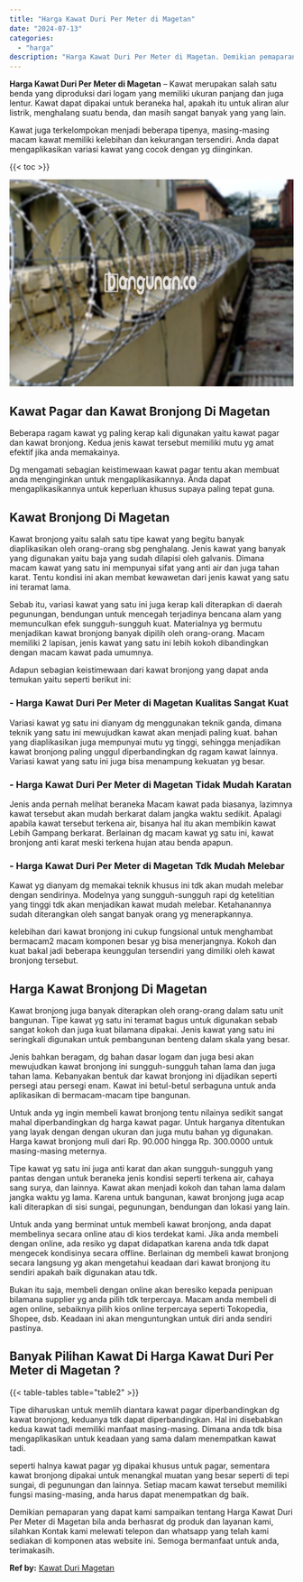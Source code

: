 ```yaml
---
title: "Harga Kawat Duri Per Meter di Magetan"
date: "2024-07-13"
categories: 
  - "harga"
description: "Harga Kawat Duri Per Meter di Magetan. Demikian pemaparan yang dapat kami sampaikan tentang Harga Kawat Duri Per Meter di Magetan bila anda berhasrat dg prod..."
---
```


**Harga Kawat Duri Per Meter di Magetan** – Kawat merupakan salah satu benda yang diproduksi dari logam yang memiliki ukuran panjang dan juga lentur. Kawat dapat dipakai untuk beraneka hal, apakah itu untuk aliran alur listrik, menghalang suatu benda, dan masih sangat banyak yang yang lain.

Kawat juga terkelompokan menjadi beberapa tipenya, masing-masing macam kawat memiliki kelebihan dan kekurangan tersendiri. Anda dapat mengaplikasikan variasi kawat yang cocok dengan yg diinginkan.

{{< toc >}}

![Harga Kawat Duri Per Meter di Magetan](/images/jual-kawat-murah49.png)

## Kawat Pagar dan Kawat Bronjong Di Magetan

Beberapa ragam kawat yg paling kerap kali digunakan yaitu kawat pagar dan kawat bronjong. Kedua jenis kawat tersebut memiliki mutu yg amat efektif jika anda memakainya.

Dg mengamati sebagian keistimewaan kawat pagar tentu akan membuat anda menginginkan untuk mengaplikasikannya. Anda dapat mengaplikasikannya untuk keperluan khusus supaya paling tepat guna.

## Kawat Bronjong Di Magetan

Kawat bronjong yaitu salah satu tipe kawat yang begitu banyak diaplikasikan oleh orang-orang sbg penghalang. Jenis kawat yang banyak yang digunakan yaitu baja yang sudah dilapisi oleh galvanis. Dimana macam kawat yang satu ini mempunyai sifat yang anti air dan juga tahan karat. Tentu kondisi ini akan membat kewawetan dari jenis kawat yang satu ini teramat lama.

Sebab itu, variasi kawat yang satu ini juga kerap kali diterapkan di daerah pegunungan, bendungan untuk mencegah terjadinya bencana alam yang memunculkan efek sungguh-sungguh kuat. Materialnya yg bermutu menjadikan kawat bronjong banyak dipilih oleh orang-orang. Macam memiliki 2 lapisan, jenis kawat yang satu ini lebih kokoh dibandingkan dengan macam kawat pada umumnya.

Adapun sebagian keistimewaan dari kawat bronjong yang dapat anda temukan yaitu seperti berikut ini:

### \- Harga Kawat Duri Per Meter di Magetan Kualitas Sangat Kuat

Variasi kawat yg satu ini dianyam dg menggunakan teknik ganda, dimana teknik yang satu ini mewujudkan kawat akan menjadi paling kuat. bahan yang diaplikasikan juga mempunyai mutu yg tinggi, sehingga menjadikan kawat bronjong paling unggul diperbandingkan dg ragam kawat lainnya. Variasi kawat yang satu ini juga bisa menampung kekuatan yg besar.

### \- Harga Kawat Duri Per Meter di Magetan Tidak Mudah Karatan

Jenis anda pernah melihat beraneka Macam kawat pada biasanya, lazimnya kawat tersebut akan mudah berkarat dalam jangka waktu sedikit. Apalagi apabila kawat tersebut terkena air, bisanya hal itu akan membikin kawat Lebih Gampang berkarat. Berlainan dg macam kawat yg satu ini, kawat bronjong anti karat meski terkena hujan atau benda apapun.

### \- Harga Kawat Duri Per Meter di Magetan Tdk Mudah Melebar

Kawat yg dianyam dg memakai teknik khusus ini tdk akan mudah melebar dengan sendirinya. Modelnya yang sungguh-sungguh rapi dg ketelitian yang tinggi tdk akan menjadikan kawat mudah melebar. Ketahanannya sudah diterangkan oleh sangat banyak orang yg menerapkannya.

kelebihan dari kawat bronjong ini cukup fungsional untuk menghambat bermacam2 macam komponen besar yg bisa menerjangnya. Kokoh dan kuat bakal jadi beberapa keunggulan tersendiri yang dimiliki oleh kawat bronjong tersebut.

## Harga Kawat Bronjong Di Magetan

Kawat bronjong juga banyak diterapkan oleh orang-orang dalam satu unit bangunan. Tipe kawat yg satu ini teramat bagus untuk digunakan sebab sangat kokoh dan juga kuat bilamana dipakai. Jenis kawat yang satu ini seringkali digunakan untuk pembangunan benteng dalam skala yang besar.

Jenis bahkan beragam, dg bahan dasar logam dan juga besi akan mewujudkan kawat bronjong ini sungguh-sungguh tahan lama dan juga tahan lama. Kebanyakan bentuk dar kawat bronjong ini dijadikan seperti persegi atau persegi enam. Kawat ini betul-betul serbaguna untuk anda aplikasikan di bermacam-macam tipe bangunan.

Untuk anda yg ingin membeli kawat bronjong tentu nilainya sedikit sangat mahal diperbandingkan dg harga kawat pagar. Untuk harganya ditentukan yang layak dengan dengan ukuran dan juga mutu bahan yg digunakan. Harga kawat bronjong muli dari Rp. 90.000 hingga Rp. 300.0000 untuk masing-masing meternya.

Tipe kawat yg satu ini juga anti karat dan akan sungguh-sungguh yang pantas dengan untuk beraneka jenis kondisi seperti terkena air, cahaya sang surya, dan lainnya. Kawat akan menjadi kokoh dan tahan lama dalam jangka waktu yg lama. Karena untuk bangunan, kawat bronjong juga acap kali diterapkan di sisi sungai, pegunungan, bendungan dan lokasi yang lain.

Untuk anda yang berminat untuk membeli kawat bronjong, anda dapat membelinya secara online atau di kios terdekat kami. Jika anda membeli dengan online, ada resiko yg dapat didapatkan karena anda tdk dapat mengecek kondisinya secara offline. Berlainan dg membeli kawat bronjong secara langsung yg akan mengetahui keadaan dari kawat bronjong itu sendiri apakah baik digunakan atau tdk.

Bukan itu saja, membeli dengan online akan beresiko kepada penipuan bilamana supplier yg anda pilih tdk terpercaya. Macam anda membeli di agen online, sebaiknya pilih kios online terpercaya seperti Tokopedia, Shopee, dsb. Keadaan ini akan menguntungkan untuk diri anda sendiri pastinya.

## Banyak Pilihan Kawat Di Harga Kawat Duri Per Meter di Magetan ?

{{< table-tables table="table2" >}}

Tipe diharuskan untuk memlih diantara kawat pagar diperbandingkan dg kawat bronjong, keduanya tdk dapat diperbandingkan. Hal ini disebabkan kedua kawat tadi memiliki manfaat masing-masing. Dimana anda tdk bisa mengaplikasikan untuk keadaan yang sama dalam menempatkan kawat tadi.

seperti halnya kawat pagar yg dipakai khusus untuk pagar, sementara kawat bronjong dipakai untuk menangkal muatan yang besar seperti di tepi sungai, di pegunungan dan lainnya. Setiap macam kawat tersebut memiliki fungsi masing-masing, anda harus dapat menempatkan dg baik.

Demikian pemaparan yang dapat kami sampaikan tentang Harga Kawat Duri Per Meter di Magetan bila anda berhasrat dg produk dan layanan kami, silahkan Kontak kami melewati telepon dan whatsapp yang telah kami sediakan di komponen atas website ini. Semoga bermanfaat untuk anda, terimakasih.

**Ref by:** [Kawat Duri Magetan](https://id.wikipedia.org/wiki/Kawat)
